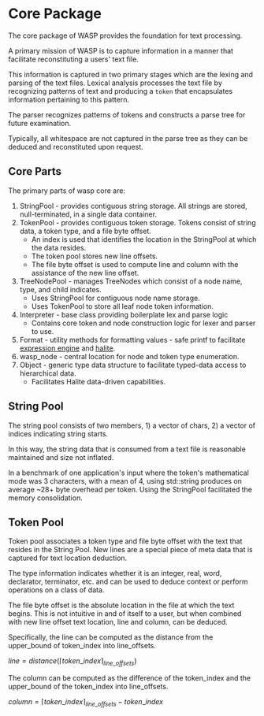 # Core Package
The core package of WASP provides the foundation for text processing.

A primary mission of WASP is to capture information in a manner that facilitate reconstituting a users' text file. 

This information is captured in two primary stages which are the lexing and parsing of the text files. 
Lexical analysis processes the text file by recognizing patterns of text and producing a `token` that encapsulates information pertaining to this pattern.

The parser recognizes patterns of tokens and constructs a parse tree for future examination. 


Typically, all whitespace are not captured in the parse tree as they can be deduced and reconstituted upon request. 

## Core Parts
The primary parts of wasp core are:

1. StringPool - provides contiguous string storage. All strings are stored, null-terminated, in a single data container.
2. TokenPool - provides contiguous token storage. Tokens consist of string data, a token type, and a file byte offset. 
    * An index is used that identifies the location in the StringPool at which the data resides. 
    * The token pool stores new line offsets.
    * The file byte offset is used to compute line and column with the assistance of the new line offset.
3. TreeNodePool - manages TreeNodes which consist of a node name, type, and child indicates. 
    * Uses StringPool for contiguous node name storage.
    * Uses TokenPool to store all leaf node token information.
4. Interpreter - base class providing boilerplate lex and parse logic
    * Contains core token and node construction logic for lexer and parser to use.
5. Format - utility methods for formatting values - safe printf to facilitate [expression engine](/waspexpr/README.md) and [halite](/wasphalite/README.md).
6. wasp_node - central location for node and token type enumeration.
7. Object - generic type data structure to facilitate typed-data access to hierarchical data. 
    * Facilitates Halite data-driven capabilities.
    
## String Pool
The string pool consists of two members, 1) a vector of chars, 2) a vector of indices indicating string starts.

In this way, the string data that is consumed from a text file is reasonable maintained and size not inflated. 

In a benchmark of one application's input where the token's mathematical mode was 3 characters, with a mean of 4, 
using std::string produces on average ~28+ byte overhead per token. Using the StringPool facilitated the memory consolidation. 


## Token Pool
Token pool associates a token type and file byte offset with the text that resides in the String Pool. New lines are a special piece of meta data that is captured for text location deduction.

The type information indicates whether it is an integer, real, word, declarator, terminator, etc. and can be used to deduce context or perform operations on a class of data.

The file byte offset is the absolute location in the file at which the text begins. This is not intuitive in and of itself to a user, but when combined with new line offset text location, line and column, can be deduced.

Specifically, the line can be computed as the distance from the upper_bound of token_index into line_offsets.

$` line = distance( \lceil token\_index \rceil_{line\_offsets} )`$

The column can be computed as the difference of the token_index and the upper_bound of the token_index into line_offsets.

$` column = \lceil token\_index \rceil_{line\_offsets} - token\_index `$


